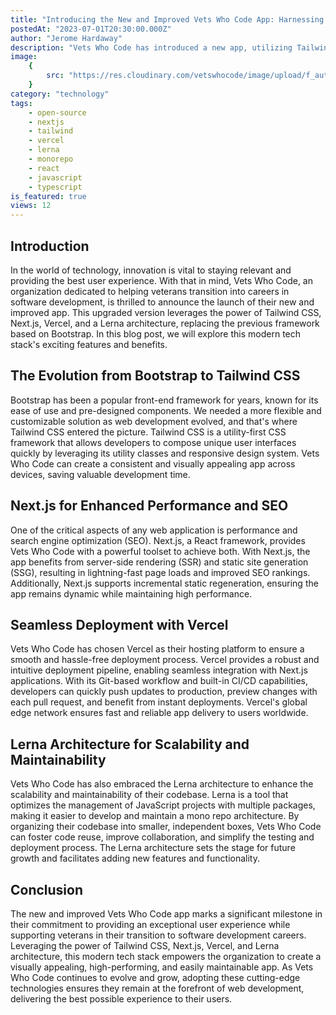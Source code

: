 ```yaml
---
title: "Introducing the New and Improved Vets Who Code App: Harnessing the Power of Tailwind, Next.js, Vercel, and Lerna Architecture"
postedAt: "2023-07-01T20:30:00.000Z"
author: "Jerome Hardaway"
description: "Vets Who Code has introduced a new app, utilizing Tailwind CSS, Next.js, Vercel, and Lerna for improved flexibility, performance, SEO, and deployment. This upgrade underscores the organization's commitment to innovation and supporting veterans in their transition to software development careers."
image:
    {
        src: "https://res.cloudinary.com/vetswhocode/image/upload/f_auto/v1627489505/VetsWhoCode_dwlu33.png",
    }
category: "technology"
tags:
    - open-source
    - nextjs
    - tailwind
    - vercel
    - lerna
    - monorepo
    - react
    - javascript
    - typescript
is_featured: true
views: 12
---
```


## Introduction

In the world of technology, innovation is vital to staying relevant and providing the best user experience. With that in mind, Vets Who Code, an organization dedicated to helping veterans transition into careers in software development, is thrilled to announce the launch of their new and improved app. This upgraded version leverages the power of Tailwind CSS, Next.js, Vercel, and a Lerna architecture, replacing the previous framework based on Bootstrap. In this blog post, we will explore this modern tech stack's exciting features and benefits.

## The Evolution from Bootstrap to Tailwind CSS

Bootstrap has been a popular front-end framework for years, known for its ease of use and pre-designed components. We needed a more flexible and customizable solution as web development evolved, and that's where Tailwind CSS entered the picture. Tailwind CSS is a utility-first CSS framework that allows developers to compose unique user interfaces quickly by leveraging its utility classes and responsive design system. Vets Who Code can create a consistent and visually appealing app across devices, saving valuable development time.

## Next.js for Enhanced Performance and SEO

One of the critical aspects of any web application is performance and search engine optimization (SEO). Next.js, a React framework, provides Vets Who Code with a powerful toolset to achieve both. With Next.js, the app benefits from server-side rendering (SSR) and static site generation (SSG), resulting in lightning-fast page loads and improved SEO rankings. Additionally, Next.js supports incremental static regeneration, ensuring the app remains dynamic while maintaining high performance.

## Seamless Deployment with Vercel

Vets Who Code has chosen Vercel as their hosting platform to ensure a smooth and hassle-free deployment process. Vercel provides a robust and intuitive deployment pipeline, enabling seamless integration with Next.js applications. With its Git-based workflow and built-in CI/CD capabilities, developers can quickly push updates to production, preview changes with each pull request, and benefit from instant deployments. Vercel's global edge network ensures fast and reliable app delivery to users worldwide.

## Lerna Architecture for Scalability and Maintainability

Vets Who Code has also embraced the Lerna architecture to enhance the scalability and maintainability of their codebase. Lerna is a tool that optimizes the management of JavaScript projects with multiple packages, making it easier to develop and maintain a mono repo architecture. By organizing their codebase into smaller, independent boxes, Vets Who Code can foster code reuse, improve collaboration, and simplify the testing and deployment process. The Lerna architecture sets the stage for future growth and facilitates adding new features and functionality.

## Conclusion

The new and improved Vets Who Code app marks a significant milestone in their commitment to providing an exceptional user experience while supporting veterans in their transition to software development careers. Leveraging the power of Tailwind CSS, Next.js, Vercel, and Lerna architecture, this modern tech stack empowers the organization to create a visually appealing, high-performing, and easily maintainable app. As Vets Who Code continues to evolve and grow, adopting these cutting-edge technologies ensures they remain at the forefront of web development, delivering the best possible experience to their users.
